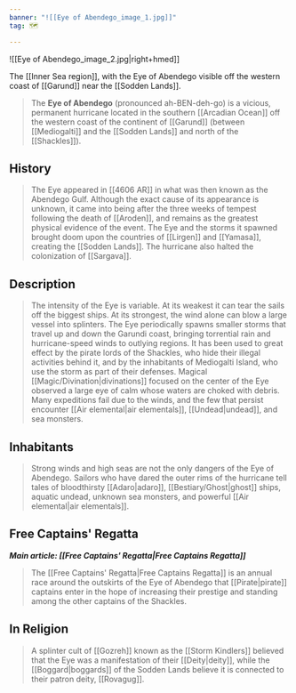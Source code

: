 ```yaml
---
banner: "![[Eye of Abendego_image_1.jpg]]"
tag: 🗺️

---
```




![[Eye of Abendego_image_2.jpg|right+hmed]] 

 The [[Inner Sea region]], with the Eye of Abendego visible off the western coast of [[Garund]] near the [[Sodden Lands]].
> The **Eye of Abendego** (pronounced ah-BEN-deh-go) is a vicious, permanent hurricane located in the southern [[Arcadian Ocean]] off the western coast of the continent of [[Garund]] (between [[Mediogalti]] and the [[Sodden Lands]] and north of the [[Shackles]]).



## History

> The Eye appeared in [[4606 AR]] in what was then known as the Abendego Gulf. Although the exact cause of its appearance is unknown, it came into being after the three weeks of tempest following the death of [[Aroden]], and remains as the greatest physical evidence of the event. The Eye and the storms it spawned brought doom upon the countries of [[Lirgen]] and [[Yamasa]], creating the [[Sodden Lands]]. The hurricane also halted the colonization of [[Sargava]].


## Description


 
>The intensity of the Eye is variable. At its weakest it can tear the sails off the biggest ships. At its strongest, the wind alone can blow a large vessel into splinters. The Eye periodically spawns smaller storms that travel up and down the Garundi coast, bringing torrential rain and hurricane-speed winds to outlying regions. It has been used to great effect by the pirate lords of the Shackles, who hide their illegal activities behind it, and by the inhabitants of Mediogalti Island, who use the storm as part of their defenses.
> Magical [[Magic/Divination|divinations]] focused on the center of the Eye observed a large eye of calm whose waters are choked with debris. Many expeditions fail due to the winds, and the few that persist encounter [[Air elemental|air elementals]], [[Undead|undead]], and sea monsters.


## Inhabitants

> Strong winds and high seas are not the only dangers of the Eye of Abendego. Sailors who have dared the outer rims of the hurricane tell tales of bloodthirsty [[Adaro|adaro]], [[Bestiary/Ghost|ghost]] ships, aquatic undead, unknown sea monsters, and powerful [[Air elemental|air elementals]].


## Free Captains' Regatta

***Main article: [[Free Captains' Regatta|Free Captains Regatta]]***
> The [[Free Captains' Regatta|Free Captains Regatta]] is an annual race around the outskirts of the Eye of Abendego that [[Pirate|pirate]] captains enter in the hope of increasing their prestige and standing among the other captains of the Shackles.


## In Religion

> A splinter cult of [[Gozreh]] known as the [[Storm Kindlers]] believed that the Eye was a manifestation of their [[Deity|deity]], while the [[Boggard|boggards]] of the Sodden Lands believe it is connected to their patron deity, [[Rovagug]].







